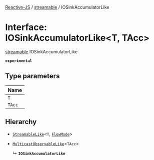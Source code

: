 [Reactive-JS](../README.md) / [streamable](../modules/streamable.md) / IOSinkAccumulatorLike

# Interface: IOSinkAccumulatorLike<T, TAcc\>

[streamable](../modules/streamable.md).IOSinkAccumulatorLike

**`experimental`**

## Type parameters

| Name |
| :------ |
| `T` |
| `TAcc` |

## Hierarchy

- [`StreamableLike`](streamable.StreamableLike.md)<`T`, [`FlowMode`](../modules/streamable.md#flowmode)\>

- [`MulticastObservableLike`](observable.MulticastObservableLike.md)<`TAcc`\>

  ↳ **`IOSinkAccumulatorLike`**
